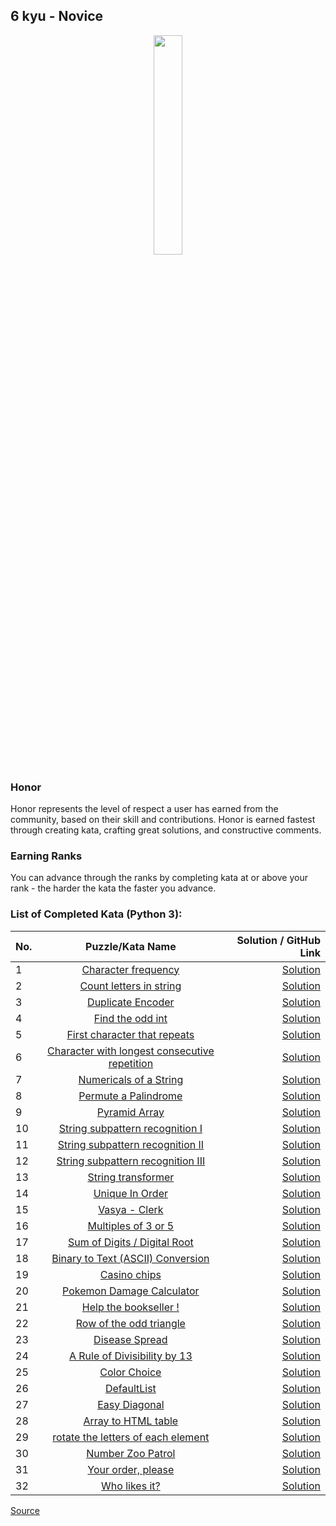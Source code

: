 ## 6 kyu - Novice

<div align="center"> 
<img width="30%" height="30%" src="https://github.com/ikostan/codewars/blob/master/img/copy-rank-kyu.png" hspace="10">
</div>

### Honor

Honor represents the level of respect a user has earned from the community, based on their skill and contributions. Honor is earned fastest through creating kata, crafting great solutions, and constructive comments.

### Earning Ranks

You can advance through the ranks by completing kata at or above your rank - the harder the kata the faster you advance.

### List of Completed Kata (Python 3):

| No. | Puzzle/Kata Name                                                                                                   | Solution / GitHub Link                                                                             |
|-----|:------------------------------------------------------------------------------------------------------------------:|---------------------------------------------------------------------------------------------------:|
|1    |[Character frequency](https://www.codewars.com/kata/53e895e28f9e66a56900011a/train/python)                          |[Solution](https://github.com/ikostan/codewars/tree/master/kyu_6/character_frequency)               |
|2    |[Count letters in string](https://www.codewars.com/kata/5808ff71c7cfa1c6aa00006d/train/python)                      |[Solution](https://github.com/ikostan/codewars/tree/master/kyu_6/count_letters_in_string)           |
|3    |[Duplicate Encoder](https://www.codewars.com/kata/54b42f9314d9229fd6000d9c/train/python)                            |[Solution](https://github.com/ikostan/codewars/tree/master/kyu_6/duplicate_encoder)                 |
|4    |[Find the odd int](https://www.codewars.com/kata/54da5a58ea159efa38000836/train/python)                             |[Solution](https://github.com/ikostan/codewars/tree/master/kyu_6/find_the_odd_int)                  |
|5    |[First character that repeats](https://www.codewars.com/kata/54f9f4d7c41722304e000bbb/train/python)                 |[Solution](https://github.com/ikostan/codewars/tree/master/kyu_6/first_character_that_repeats)      |
|6    |[Character with longest consecutive repetition](https://www.codewars.com/kata/586d6cefbcc21eed7a001155/train/python)|[Solution](https://github.com/ikostan/codewars/tree/master/kyu_6/longest_repetition)                |
|7    |[Numericals of a String](https://www.codewars.com/kata/5b4070144d7d8bbfe7000001/train/python)                       |[Solution](https://github.com/ikostan/codewars/tree/master/kyu_6/numericals_of_string)              |
|8    |[Permute a Palindrome](https://www.codewars.com/kata/58ae6ae22c3aaafc58000079/train/python)                         |[Solution](https://github.com/ikostan/codewars/tree/master/kyu_6/permute_a_palindrome)              |
|9    |[Pyramid Array](https://www.codewars.com/kata/515f51d438015969f7000013/train/python)                                |[Solution](https://github.com/ikostan/codewars/tree/master/kyu_6/pyramid_array)                     |
|10   |[String subpattern recognition I](https://www.codewars.com/kata/5a49f074b3bfa89b4c00002b/train/python)              |[Solution](https://github.com/ikostan/codewars/tree/master/kyu_6/string_subpattern_recognition_1)   |
|11   |[String subpattern recognition II](https://www.codewars.com/kata/5a4a391ad8e145cdee0000c4/train/python)             |[Solution](https://github.com/ikostan/codewars/tree/master/kyu_6/string_subpattern_recognition_2)   |
|12   |[String subpattern recognition III](https://www.codewars.com/kata/5a4a2973d8e14586c700000a/train/python)            |[Solution](https://github.com/ikostan/codewars/tree/master/kyu_6/string_subpattern_recognition_3)   |
|13   |[String transformer](https://www.codewars.com/kata/5878520d52628a092f0002d0/train/python)                           |[Solution](https://github.com/ikostan/codewars/tree/master/kyu_6/string_transformer)                |
|14   |[Unique In Order](https://www.codewars.com/kata/54e6533c92449cc251001667/train/python)                              |[Solution](https://github.com/ikostan/codewars/tree/master/kyu_6/unique_in_order)                   |
|15   |[Vasya - Clerk](https://www.codewars.com/kata/555615a77ebc7c2c8a0000b8/train/python)                                |[Solution](https://github.com/ikostan/codewars/tree/master/kyu_6/vasya_clerk)                       |
|16   |[Multiples of 3 or 5](https://www.codewars.com/kata/514b92a657cdc65150000006/train/python)                          |[Solution](https://github.com/ikostan/codewars/tree/master/kyu_6/multiples_of_3_or_5)               |
|17   |[Sum of Digits / Digital Root](https://www.codewars.com/kata/541c8630095125aba6000c00/train/python)                 |[Solution](https://github.com/ikostan/codewars/tree/master/kyu_6/sum_of_digits_digital_root)        |
|18   |[Binary to Text (ASCII) Conversion](https://www.codewars.com/kata/5583d268479559400d000064/train/python)            |[Solution](https://github.com/ikostan/codewars/tree/master/kyu_6/binary_to_text_ascii_conversion)   |
|19   |[Casino chips](https://www.codewars.com/kata/5e0b72d2d772160011133654/train/python)                                 |[Solution](https://github.com/ikostan/codewars/tree/master/kyu_6/casino_chips)                      |
|20   |[Pokemon Damage Calculator](https://www.codewars.com/kata/536e9a7973130a06eb000e9f/train/python)                    |[Solution](https://github.com/ikostan/codewars/tree/master/kyu_6/pokemon_damage_calculator)         |
|21   |[Help the bookseller !](https://www.codewars.com/kata/54dc6f5a224c26032800005c/train/python)                        |[Solution](https://github.com/ikostan/codewars/tree/master/kyu_6/help_the_bookseller)               |
|22   |[Row of the odd triangle](https://www.codewars.com/kata/5d5a7525207a674b71aa25b5/train/python)                      |[Solution](https://github.com/ikostan/codewars/tree/master/kyu_6/row_of_the_odd_triangle)           |
|23   |[Disease Spread](https://www.codewars.com/kata/566543703c72200f0b0000c9)                                            |[Solution](https://github.com/ikostan/codewars/tree/master/kyu_6/disease_spread)                    |
|24   |[A Rule of Divisibility by 13](https://www.codewars.com/kata/564057bc348c7200bd0000ff/train/python)                 |[Solution](https://github.com/ikostan/codewars/tree/master/kyu_6/a_rule_of_divisibility_by_13)      |
|25   |[Color Choice](https://www.codewars.com/kata/55be10de92aad5ef28000023/train/python)                                 |[Solution](https://github.com/ikostan/codewars/tree/master/kyu_6/color_choice)                      |
|26   |[DefaultList](https://www.codewars.com/kata/5e882048999e6c0023412908/train/python)                                  |[Solution](https://github.com/ikostan/codewars/tree/master/kyu_6/default_list)                      |
|27   |[Easy Diagonal](https://www.codewars.com/kata/559b8e46fa060b2c6a0000bf/train/python)                                |[Solution](https://github.com/ikostan/codewars/tree/master/kyu_6/easy_diagonal)                     |
|28   |[Array to HTML table](https://www.codewars.com/kata/5e7e4b7cd889f7001728fd4a/train/python)                          |[Solution](https://github.com/ikostan/codewars/tree/master/kyu_6/array_to_html_table)               |
|29   |[rotate the letters of each element](https://www.codewars.com/kata/5e98712b7de14f0026ef1cc1/train/python)           |[Solution](https://github.com/ikostan/codewars/tree/master/kyu_6/rotate_the_letters_of_each_element)|
|30   |[Number Zoo Patrol](https://www.codewars.com/kata/5276c18121e20900c0000235/train/python)                            |[Solution](https://github.com/ikostan/codewars/tree/master/kyu_6/number_zoo_patrol)                 |
|31   |[Your order, please](https://www.codewars.com/kata/55c45be3b2079eccff00010f)                                        |[Solution](https://github.com/ikostan/codewars/tree/master/kyu_6/your_order_please)                 |
|32   |[Who likes it?](https://www.codewars.com/kata/5266876b8f4bf2da9b000362/train/python)                                |[Solution](https://github.com/ikostan/codewars/tree/master/kyu_6/who_likes_it)                      |

[Source](https://www.codewars.com/about)
